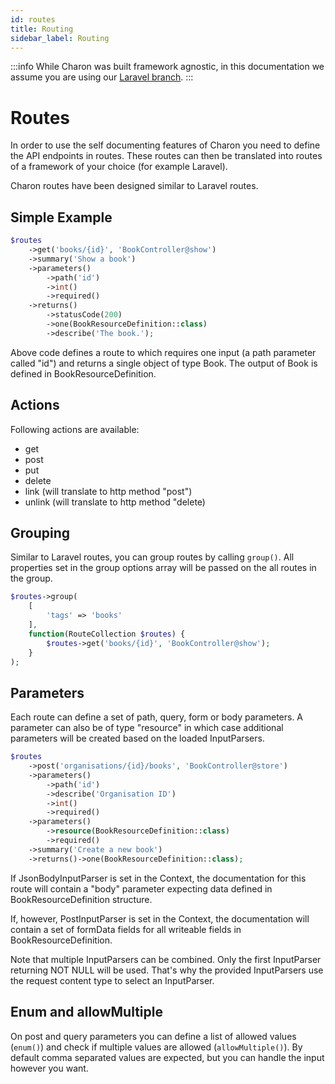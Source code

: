 ```yaml
---
id: routes
title: Routing
sidebar_label: Routing
---
```


:::info
While Charon was built framework agnostic, in this documentation we assume you are 
using our [Laravel branch](https://github.com/catlabinteractive/charon-laravel).
:::

Routes
======
In order to use the self documenting features of Charon you need to
define the API endpoints in routes. These routes can then be translated
into routes of a framework of your choice (for example Laravel).

Charon routes have been designed similar to Laravel routes.

Simple Example
--------------
```php
$routes
    ->get('books/{id}', 'BookController@show')
    ->summary('Show a book')
    ->parameters()
        ->path('id')
        ->int()
        ->required()
    ->returns()
        ->statusCode(200)
        ->one(BookResourceDefinition::class)
        ->describe('The book.');
```

Above code defines a route to which requires one input (a path parameter called "id")
and returns a single object of type Book.  The output of Book is defined
in BookResourceDefinition.

Actions
-------
Following actions are available:
- get
- post
- put
- delete
- link (will translate to http method "post")
- unlink (will translate to http method "delete)

Grouping
--------
Similar to Laravel routes, you can group routes by calling `group()`. All
properties set in the group options array will be passed on the all routes in the group.

```php
$routes->group(
    [
        'tags' => 'books'
    ],
    function(RouteCollection $routes) {
        $routes->get('books/{id}', 'BookController@show');
    }
);
```

Parameters
----------
Each route can define a set of path, query, form or body parameters.
A parameter can also be of type "resource" in which case additional parameters
will be created based on the loaded InputParsers.

```php
$routes
    ->post('organisations/{id}/books', 'BookController@store')
    ->parameters()
        ->path('id')
        ->describe('Organisation ID')
        ->int()
        ->required()
    ->parameters()
        ->resource(BookResourceDefinition::class)
        ->required()
    ->summary('Create a new book')
    ->returns()->one(BookResourceDefinition::class);
```

If JsonBodyInputParser is set in the Context, the documentation for this route
will contain a "body" parameter expecting data defined in BookResourceDefinition
structure.

If, however, PostInputParser is set in the Context, the documentation will contain a
set of formData fields for all writeable fields in BookResourceDefinition.

Note that multiple InputParsers can be combined. Only the first InputParser
returning NOT NULL will be used. That's why the provided InputParsers use the
request content type to select an InputParser.

Enum and allowMultiple
----------------------
On post and query parameters you can define a list of allowed values (`enum()`)
and check if multiple values are allowed (`allowMultiple()`). By default comma separated
values are expected, but you can handle the input however you want.

